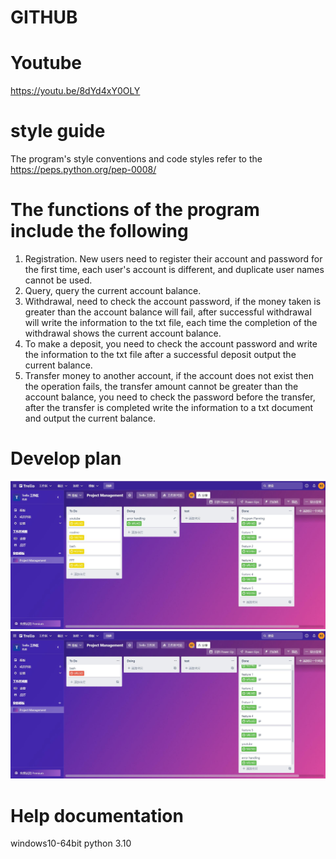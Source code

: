 # GITHUB

# Youtube

https://youtu.be/8dYd4xY0OLY

# style guide 

The program's style conventions and code styles refer to the https://peps.python.org/pep-0008/


# The functions of the program include the following

1. Registration. New users need to register their account and password for the first time, each user's account is different, and duplicate user names cannot be used.
2. Query, query the current account balance.
3. Withdrawal, need to check the account password, if the money taken is greater than the account balance will fail, after successful withdrawal will write the information to the txt file, each time the completion of the withdrawal shows the current account balance.
4. To make a deposit, you need to check the account password and write the information to the txt file after a successful deposit output the current balance.
5. Transfer money to another account, if the account does not exist then the operation fails, the transfer amount cannot be greater than the account balance, you need to check the password before the transfer, after the transfer is completed write the information to a txt document and output the current balance.

# Develop plan

<img src=" ./Trello1.jpg">
<img src=" ./Trello2.jpg">


# Help documentation 

windows10-64bit
python 3.10